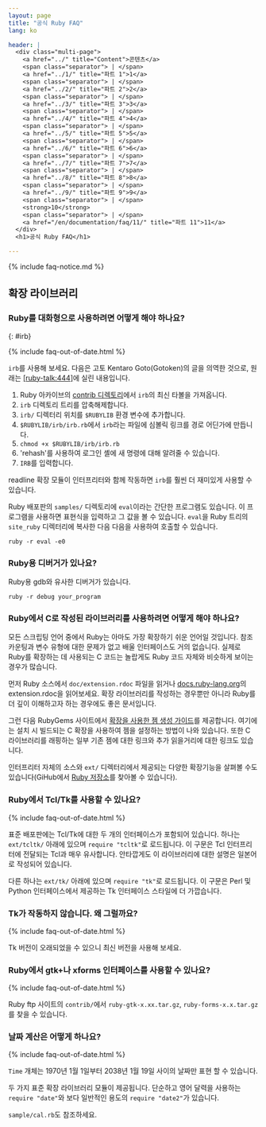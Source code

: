 ```yaml
---
layout: page
title: "공식 Ruby FAQ"
lang: ko

header: |
  <div class="multi-page">
    <a href="../" title="Content">콘텐츠</a>
    <span class="separator"> | </span>
    <a href="../1/" title="파트 1">1</a>
    <span class="separator"> | </span>
    <a href="../2/" title="파트 2">2</a>
    <span class="separator"> | </span>
    <a href="../3/" title="파트 3">3</a>
    <span class="separator"> | </span>
    <a href="../4/" title="파트 4">4</a>
    <span class="separator"> | </span>
    <a href="../5/" title="파트 5">5</a>
    <span class="separator"> | </span>
    <a href="../6/" title="파트 6">6</a>
    <span class="separator"> | </span>
    <a href="../7/" title="파트 7">7</a>
    <span class="separator"> | </span>
    <a href="../8/" title="파트 8">8</a>
    <span class="separator"> | </span>
    <a href="../9/" title="파트 9">9</a>
    <span class="separator"> | </span>
    <strong>10</strong>
    <span class="separator"> | </span>
    <a href="/en/documentation/faq/11/" title="파트 11">11</a>
  </div>
  <h1>공식 Ruby FAQ</h1>

---
```


{% include faq-notice.md %}

## 확장 라이브러리

### Ruby를 대화형으로 사용하려면 어떻게 해야 하나요?
{: #irb}

{% include faq-out-of-date.html %}

`irb`를 사용해 보세요. 다음은 고토 Kentaro Goto(Gotoken)의 글을 의역한 것으로,
원래는 [\[ruby-talk:444\]][ruby-talk:444]에 실린 내용입니다.

1. Ruby 아카이브의 [contrib 디렉토리](ftp://ftp.netlab.co.jp/pub/lang/ruby/contrib/)에서
   `irb`의 최신 타볼을 가져옵니다.
2. `irb` 디렉토리 트리를 압축해제합니다.
3. `irb/` 디렉터리 위치를 `$RUBYLIB` 환경 변수에 추가합니다.
4. `$RUBYLIB/irb/irb.rb`에서 `irb`라는 파일에 심볼릭 링크를 경로 어딘가에
   만듭니다.
5. `chmod +x $RUBYLIB/irb/irb.rb`
6. 'rehash'를 사용하여 로그인 셸에 새 명령에 대해 알려줄 수 있습니다.
7. `IRB`를 입력합니다.

readline 확장 모듈이 인터프리터와 함께 작동하면 `irb`를 훨씬 더 재미있게 사용할
수 있습니다.

Ruby 배포판의 `samples/` 디렉토리에 `eval`이라는 간단한 프로그램도 있습니다.
이 프로그램을 사용하면 표현식을 입력하고 그 값을 볼 수 있습니다. `eval`을
Ruby 트리의 `site_ruby` 디렉터리에 복사한 다음 다음을 사용하여 호출할 수
있습니다.

~~~
ruby -r eval -e0
~~~

[ruby-talk:444]: https://blade.ruby-lang.org/ruby-talk/444

### Ruby용 디버거가 있나요?

Ruby용 gdb와 유사한 디버거가 있습니다.

~~~
ruby -r debug your_program
~~~

### Ruby에서 C로 작성된 라이브러리를 사용하려면 어떻게 해야 하나요?

모든 스크립팅 언어 중에서 Ruby는 아마도 가장 확장하기 쉬운 언어일 것입니다.
참조 카운팅과 변수 유형에 대한 문제가 없고 배울 인터페이스도 거의 없습니다.
실제로 Ruby를 확장하는 데 사용되는 C 코드는 놀랍게도 Ruby 코드 자체와 비슷하게
보이는 경우가 많습니다.

먼저 Ruby 소스에서 `doc/extension.rdoc` 파일을 읽거나
[docs.ruby-lang.org][extension-rdoc]의 extension.rdoc을 읽어보세요. 확장
라이브러리를 작성하는 경우뿐만 아니라 Ruby를 더 깊이 이해하고자 하는 경우에도
좋은 문서입니다.

그런 다음 RubyGems 사이트에서 [확장을 사용한 젬 생성 가이드][rubygems-guide]를
제공합니다.
여기에는 설치 시 빌드되는 C 확장을 사용하여 젬을 설정하는 방법이 나와 있습니다.
또한 C 라이브러리를 래핑하는 일부 기존 젬에 대한 링크와 추가 읽을거리에 대한
링크도 있습니다.

인터프리터 자체의 소스와 `ext/` 디렉터리에서 제공되는 다양한 확장기능을
살펴볼 수도 있습니다(GiHub에서 [Ruby 저장소][ruby-github]를 찾아볼 수 있습니다).

[extension-rdoc]: https://docs.ruby-lang.org/en/master/extension_rdoc.html
[rubygems-guide]: http://guides.rubygems.org/gems-with-extensions/
[ruby-github]:    https://github.com/ruby/ruby

### Ruby에서 Tcl/Tk를 사용할 수 있나요?

{% include faq-out-of-date.html %}

표준 배포판에는 Tcl/Tk에 대한 두 개의 인터페이스가 포함되어 있습니다. 하나는
`ext/tcltk/` 아래에 있으며 `require "tcltk"`로 로드됩니다. 이 구문은 Tcl
인터프리터에 전달되는 Tcl과 매우 유사합니다. 안타깝게도 이 라이브러리에 대한
설명은 일본어로 작성되어 있습니다.

다른 하나는 `ext/tk/` 아래에 있으며 `require "tk"`로 로드됩니다. 이 구문은
Perl 및 Python 인터페이스에서 제공하는 Tk 인터페이스 스타일에 더 가깝습니다.

### Tk가 작동하지 않습니다. 왜 그럴까요?

{% include faq-out-of-date.html %}

Tk 버전이 오래되었을 수 있으니 최신 버전을 사용해 보세요.

### Ruby에서 gtk+나 xforms 인터페이스를 사용할 수 있나요?

{% include faq-out-of-date.html %}

Ruby ftp 사이트의 `contrib/`에서 `ruby-gtk-x.xx.tar.gz`,
`ruby-forms-x.x.tar.gz`를 찾을 수 있습니다.

### 날짜 계산은 어떻게 하나요?

{% include faq-out-of-date.html %}

`Time` 개체는 1970년 1월 1일부터 2038년 1월 19일 사이의 날짜만 표현
할 수 있습니다.

두 가지 표준 확장 라이브러리 모듈이 제공됩니다. 단순하고 영어 달력을 사용하는
`require "date"`와 보다 일반적인 용도의 `require "date2"`가 있습니다.

`sample/cal.rb`도 참조하세요.
